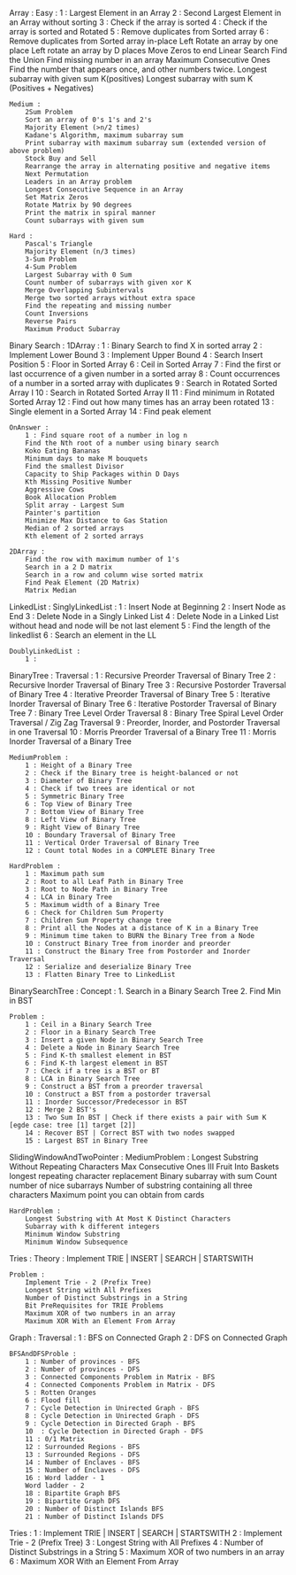 Array :
    Easy :
        1 : Largest Element in an Array
        2 : Second Largest Element in an Array without sorting
        3 : Check if the array is sorted
        4 : Check if the array is sorted and Rotated
        5 : Remove duplicates from Sorted array
        6 : Remove duplicates from Sorted array in-place
        Left Rotate an array by one place
        Left rotate an array by D places
        Move Zeros to end
        Linear Search
        Find the Union
        Find missing number in an array
        Maximum Consecutive Ones
        Find the number that appears once, and other numbers twice.
        Longest subarray with given sum K(positives)
        Longest subarray with sum K (Positives + Negatives)

    Medium :
        2Sum Problem
        Sort an array of 0's 1's and 2's
        Majority Element (>n/2 times)
        Kadane's Algorithm, maximum subarray sum
        Print subarray with maximum subarray sum (extended version of above problem)
        Stock Buy and Sell
        Rearrange the array in alternating positive and negative items
        Next Permutation
        Leaders in an Array problem
        Longest Consecutive Sequence in an Array
        Set Matrix Zeros
        Rotate Matrix by 90 degrees
        Print the matrix in spiral manner
        Count subarrays with given sum

    Hard :
        Pascal's Triangle
        Majority Element (n/3 times)
        3-Sum Problem
        4-Sum Problem
        Largest Subarray with 0 Sum
        Count number of subarrays with given xor K
        Merge Overlapping Subintervals
        Merge two sorted arrays without extra space
        Find the repeating and missing number
        Count Inversions
        Reverse Pairs
        Maximum Product Subarray

Binary Search :
    1DArray :
        1 : Binary Search to find X in sorted array
        2 : Implement Lower Bound
        3 : Implement Upper Bound
        4 : Search Insert Position
        5 : Floor in Sorted Array
        6 : Ceil in Sorted Array
        7 : Find the first or last occurrence of a given number in a sorted array
        8 : Count occurrences of a number in a sorted array with duplicates
        9 : Search in Rotated Sorted Array I
        10 : Search in Rotated Sorted Array II
        11 : Find minimum in Rotated Sorted Array
        12 : Find out how many times has an array been rotated
        13 : Single element in a Sorted Array
        14 : Find peak element

    OnAnswer :
        1 : Find square root of a number in log n
        Find the Nth root of a number using binary search
        Koko Eating Bananas
        Minimum days to make M bouquets
        Find the smallest Divisor
        Capacity to Ship Packages within D Days
        Kth Missing Positive Number
        Aggressive Cows
        Book Allocation Problem
        Split array - Largest Sum
        Painter's partition
        Minimize Max Distance to Gas Station
        Median of 2 sorted arrays
        Kth element of 2 sorted arrays
    
    2DArray : 
        Find the row with maximum number of 1's
        Search in a 2 D matrix
        Search in a row and column wise sorted matrix
        Find Peak Element (2D Matrix)
        Matrix Median

LinkedList :
    SinglyLinkedList :
        1 : Insert Node at Beginning
        2 : Insert Node as End
        3 : Delete Node in a Singly Linked List
        4 : Delete Node in a Linked List without head and node will be not last element
        5 : Find the length of the linkedlist
        6 : Search an element in the LL

    DoublyLinkedList :
        1 : 

BinaryTree :
    Traversal :
        1 : Recursive Preorder Traversal of Binary Tree
        2 : Recursive Inorder Traversal of Binary Tree
        3 : Recursive Postorder Traversal of Binary Tree
        4 : Iterative Preorder Traversal of Binary Tree
        5 : Iterative Inorder Traversal of Binary Tree
        6 : Iterative Postorder Traversal of Binary Tree
        7 : Binary Tree Level Order Traversal
        8 : Binary Tree Spiral Level Order Traversal / Zig Zag Traversal
        9 : Preorder, Inorder, and Postorder Traversal in one Traversal
        10 : Morris Preorder Traversal of a Binary Tree
        11 : Morris Inorder Traversal of a Binary Tree

    MediumProblem :
        1 : Height of a Binary Tree
        2 : Check if the Binary tree is height-balanced or not
        3 : Diameter of Binary Tree
        4 : Check if two trees are identical or not
        5 : Symmetric Binary Tree
        6 : Top View of Binary Tree
        7 : Bottom View of Binary Tree
        8 : Left View of Binary Tree
        9 : Right View of Binary Tree
        10 : Boundary Traversal of Binary Tree
        11 : Vertical Order Traversal of Binary Tree
        12 : Count total Nodes in a COMPLETE Binary Tree

    HardProblem :
        1 : Maximum path sum
        2 : Root to all Leaf Path in Binary Tree
        3 : Root to Node Path in Binary Tree
        4 : LCA in Binary Tree
        5 : Maximum width of a Binary Tree
        6 : Check for Children Sum Property
        7 : Children Sum Property change tree
        8 : Print all the Nodes at a distance of K in a Binary Tree
        9 : Minimum time taken to BURN the Binary Tree from a Node 
        10 : Construct Binary Tree from inorder and preorder
        11 : Construct the Binary Tree from Postorder and Inorder Traversal
        12 : Serialize and deserialize Binary Tree
        13 : Flatten Binary Tree to LinkedList

BinarySearchTree :
    Concept :
        1. Search in a Binary Search Tree
        2. Find Min in BST
    
    Problem :
        1 : Ceil in a Binary Search Tree
        2 : Floor in a Binary Search Tree
        3 : Insert a given Node in Binary Search Tree
        4 : Delete a Node in Binary Search Tree
        5 : Find K-th smallest element in BST
        6 : Find K-th largest element in BST
        7 : Check if a tree is a BST or BT
        8 : LCA in Binary Search Tree
        9 : Construct a BST from a preorder traversal
        10 : Construct a BST from a postorder traversal
        11 : Inorder Successor/Predecessor in BST
        12 : Merge 2 BST's
        13 : Two Sum In BST | Check if there exists a pair with Sum K   [egde case: tree [1] target [2]]
        14 : Recover BST | Correct BST with two nodes swapped
        15 : Largest BST in Binary Tree

SlidingWindowAndTwoPointer :
    MediumProblem :
        Longest Substring Without Repeating Characters
        Max Consecutive Ones III
        Fruit Into Baskets
        longest repeating character replacement
        Binary subarray with sum
        Count number of nice subarrays
        Number of substring containing all three characters
        Maximum point you can obtain from cards

    HardProblem :
        Longest Substring with At Most K Distinct Characters
        Subarray with k different integers
        Minimum Window Substring
        Minimum Window Subsequence


Tries :
    Theory :
        Implement TRIE | INSERT | SEARCH | STARTSWITH

    Problem :
        Implement Trie - 2 (Prefix Tree)
        Longest String with All Prefixes
        Number of Distinct Substrings in a String
        Bit PreRequisites for TRIE Problems
        Maximum XOR of two numbers in an array
        Maximum XOR With an Element From Array

Graph :
    Traversal :
        1 : BFS on Connected Graph
        2 : DFS on Connected Graph
    
    BFSAndDFSProble :
        1 : Number of provinces - BFS
        2 : Number of provinces - DFS
        3 : Connected Components Problem in Matrix - BFS
        4 : Connected Components Problem in Matrix - DFS
        5 : Rotten Oranges
        6 : Flood fill
        7 : Cycle Detection in Unirected Graph - BFS
        8 : Cycle Detection in Unirected Graph - DFS
        9 : Cycle Detection in Directed Graph - BFS
        10  : Cycle Detection in Directed Graph - DFS
        11 : 0/1 Matrix 
        12 : Surrounded Regions - BFS
        13 : Surrounded Regions - DFS
        14 : Number of Enclaves - BFS
        15 : Number of Enclaves - DFS
        16 : Word ladder - 1
        Word ladder - 2
        18 : Bipartite Graph BFS
        19 : Bipartite Graph DFS
        20 : Number of Distinct Islands BFS
        21 : Number of Distinct Islands DFS

Tries : 
    1 : Implement TRIE | INSERT | SEARCH | STARTSWITH
    2 : Implement Trie - 2 (Prefix Tree)
    3 : Longest String with All Prefixes
    4 : Number of Distinct Substrings in a String
    5 : Maximum XOR of two numbers in an array
    6 : Maximum XOR With an Element From Array